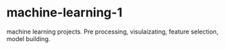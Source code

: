 # machine-learning-1
machine learning projects. Pre processing, visulaizating, feature selection, model building.
